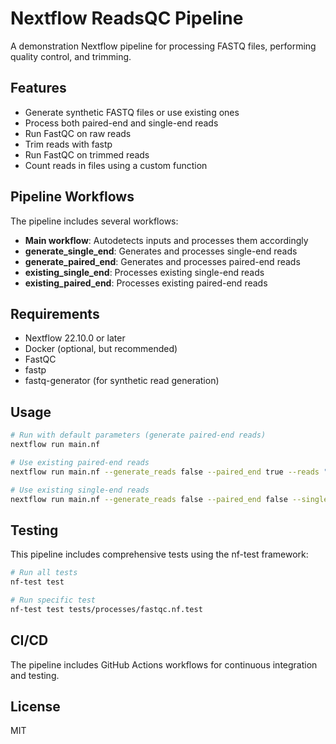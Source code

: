 # Nextflow ReadsQC Pipeline

A demonstration Nextflow pipeline for processing FASTQ files, performing quality control, and trimming.

## Features

- Generate synthetic FASTQ files or use existing ones
- Process both paired-end and single-end reads
- Run FastQC on raw reads
- Trim reads with fastp
- Run FastQC on trimmed reads
- Count reads in files using a custom function

## Pipeline Workflows

The pipeline includes several workflows:

- **Main workflow**: Autodetects inputs and processes them accordingly
- **generate_single_end**: Generates and processes single-end reads
- **generate_paired_end**: Generates and processes paired-end reads
- **existing_single_end**: Processes existing single-end reads
- **existing_paired_end**: Processes existing paired-end reads

## Requirements

- Nextflow 22.10.0 or later
- Docker (optional, but recommended)
- FastQC
- fastp
- fastq-generator (for synthetic read generation)

## Usage

```bash
# Run with default parameters (generate paired-end reads)
nextflow run main.nf

# Use existing paired-end reads
nextflow run main.nf --generate_reads false --paired_end true --reads "path/to/reads/*_{1,2}.fastq"

# Use existing single-end reads
nextflow run main.nf --generate_reads false --paired_end false --single_end_reads "path/to/reads/*.fastq"
```

## Testing

This pipeline includes comprehensive tests using the nf-test framework:

```bash
# Run all tests
nf-test test

# Run specific test
nf-test test tests/processes/fastqc.nf.test
```

## CI/CD

The pipeline includes GitHub Actions workflows for continuous integration and testing.

## License

MIT
